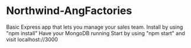# Northwind-AngFactories
Basic Express app that lets you manage your sales team.
Install by using "npm install"
Have your MongoDB running
Start by using "npm start" and visit localhost://3000

